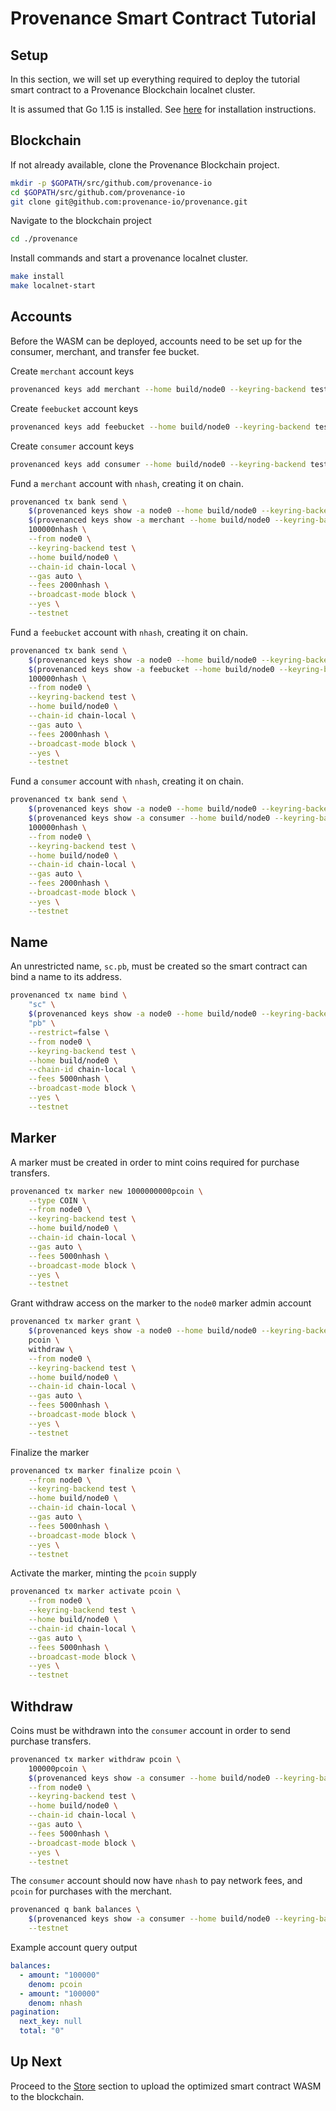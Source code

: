 # Provenance Smart Contract Tutorial

## Setup

In this section, we will set up everything required to deploy the tutorial smart contract to a
Provenance Blockchain localnet cluster.

It is assumed that Go 1.15 is installed. See [here](https://golang.org/doc/install) for
installation instructions.

## Blockchain

If not already available, clone the Provenance Blockchain project.

```bash
mkdir -p $GOPATH/src/github.com/provenance-io
cd $GOPATH/src/github.com/provenance-io
git clone git@github.com:provenance-io/provenance.git
```

Navigate to the blockchain project

```bash
cd ./provenance
```

Install commands and start a provenance localnet cluster.

```bash
make install
make localnet-start
```

## Accounts

Before the WASM can be deployed, accounts need to be set up for the consumer, merchant,
and transfer fee bucket.

Create `merchant` account keys

```bash
provenanced keys add merchant --home build/node0 --keyring-backend test --testnet
```

Create `feebucket` account keys

```bash
provenanced keys add feebucket --home build/node0 --keyring-backend test --testnet
```

Create `consumer` account keys

```bash
provenanced keys add consumer --home build/node0 --keyring-backend test --testnet
```

Fund a `merchant` account with `nhash`, creating it on chain.

```bash
provenanced tx bank send \
    $(provenanced keys show -a node0 --home build/node0 --keyring-backend test --testnet) \
    $(provenanced keys show -a merchant --home build/node0 --keyring-backend test --testnet) \
    100000nhash \
    --from node0 \
    --keyring-backend test \
    --home build/node0 \
    --chain-id chain-local \
    --gas auto \
    --fees 2000nhash \
    --broadcast-mode block \
    --yes \
    --testnet
```

Fund a `feebucket` account with `nhash`, creating it on chain.

```bash
provenanced tx bank send \
    $(provenanced keys show -a node0 --home build/node0 --keyring-backend test --testnet) \
    $(provenanced keys show -a feebucket --home build/node0 --keyring-backend test --testnet) \
    100000nhash \
    --from node0 \
    --keyring-backend test \
    --home build/node0 \
    --chain-id chain-local \
    --gas auto \
    --fees 2000nhash \
    --broadcast-mode block \
    --yes \
    --testnet
```

Fund a `consumer` account with `nhash`, creating it on chain.

```bash
provenanced tx bank send \
    $(provenanced keys show -a node0 --home build/node0 --keyring-backend test --testnet) \
    $(provenanced keys show -a consumer --home build/node0 --keyring-backend test --testnet) \
    100000nhash \
    --from node0 \
    --keyring-backend test \
    --home build/node0 \
    --chain-id chain-local \
    --gas auto \
    --fees 2000nhash \
    --broadcast-mode block \
    --yes \
    --testnet
```

## Name

An unrestricted name, `sc.pb`, must be created so the smart contract can bind a name to its
address.

```bash
provenanced tx name bind \
    "sc" \
    $(provenanced keys show -a node0 --home build/node0 --keyring-backend test --testnet) \
    "pb" \
    --restrict=false \
    --from node0 \
    --keyring-backend test \
    --home build/node0 \
    --chain-id chain-local \
    --fees 5000nhash \
    --broadcast-mode block \
    --yes \
    --testnet
```

## Marker

A marker must be created in order to mint coins required for purchase transfers.

```bash
provenanced tx marker new 1000000000pcoin \
    --type COIN \
    --from node0 \
    --keyring-backend test \
    --home build/node0 \
    --chain-id chain-local \
    --gas auto \
    --fees 5000nhash \
    --broadcast-mode block \
    --yes \
    --testnet
```

Grant withdraw access on the marker to the `node0` marker admin account

```bash
provenanced tx marker grant \
    $(provenanced keys show -a node0 --home build/node0 --keyring-backend test --testnet) \
    pcoin \
    withdraw \
    --from node0 \
    --keyring-backend test \
    --home build/node0 \
    --chain-id chain-local \
    --gas auto \
    --fees 5000nhash \
    --broadcast-mode block \
    --yes \
    --testnet
```

Finalize the marker

```bash
provenanced tx marker finalize pcoin \
    --from node0 \
    --keyring-backend test \
    --home build/node0 \
    --chain-id chain-local \
    --gas auto \
    --fees 5000nhash \
    --broadcast-mode block \
    --yes \
    --testnet
```

Activate the marker, minting the `pcoin` supply

```bash
provenanced tx marker activate pcoin \
    --from node0 \
    --keyring-backend test \
    --home build/node0 \
    --chain-id chain-local \
    --gas auto \
    --fees 5000nhash \
    --broadcast-mode block \
    --yes \
    --testnet
```

## Withdraw

Coins must be withdrawn into the `consumer` account in order to send purchase transfers.

```bash
provenanced tx marker withdraw pcoin \
    100000pcoin \
    $(provenanced keys show -a consumer --home build/node0 --keyring-backend test --testnet) \
    --from node0 \
    --keyring-backend test \
    --home build/node0 \
    --chain-id chain-local \
    --gas auto \
    --fees 5000nhash \
    --broadcast-mode block \
    --yes \
    --testnet
```

The `consumer` account should now have `nhash` to pay network fees, and `pcoin` for purchases with
the merchant.

```bash
provenanced q bank balances \
    $(provenanced keys show -a consumer --home build/node0 --keyring-backend test --testnet) \
    --testnet
```

Example account query output

```yaml
balances:
  - amount: "100000"
    denom: pcoin
  - amount: "100000"
    denom: nhash
pagination:
  next_key: null
  total: "0"
```

## Up Next

Proceed to the [Store](09-store.md) section to upload the optimized smart contract WASM to the
blockchain.
